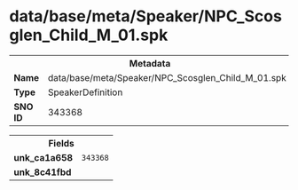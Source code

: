 <h1>data/base/meta/Speaker/NPC_Scosglen_Child_M_01.spk</h1><table><tr><th colspan="100%">Metadata</th></tr><tr><td><b>Name</b></td><td>data/base/meta/Speaker/NPC_Scosglen_Child_M_01.spk</td></tr><tr><td><b>Type</b></td><td>SpeakerDefinition</td></tr><tr><td><b>SNO ID</b></td><td>343368</td></tr></table>

<table><tr><th colspan="100%">Fields</th></tr><tr><td><b>unk_ca1a658</b></td><td><code>343368</code></td></tr><tr><td><b>unk_8c41fbd</b></td><td></td></tr></table>

